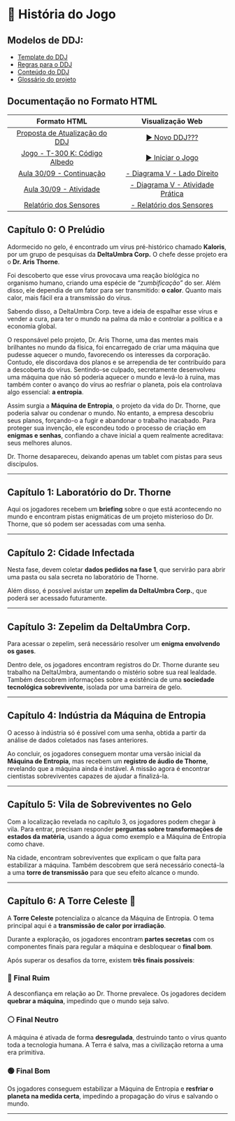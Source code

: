 # 📖 História do Jogo

## Modelos de DDJ:
- [Template do DDJ](/docs/DDJ.md)
- [Regras para o DDJ](/docs/regras.md)
- [Conteúdo do DDJ](/docs/conteudo.md)
- [Glossário do projeto](/docs/glossario.md)

## Documentação no Formato HTML
|**Formato HTML** | **Visualização Web** |
|:---------------:|:--------------------:|
|[Proposta de Atualização do DDJ](/html/Proposta_DDJ.html)|[▶ Novo DDJ???](https://humba-ifsc.github.io/T-300_K-Codigo_Albedo/html/Proposta_DDJ.html)| 
|[Jogo - T-300 K: Código Albedo](/html/Projeto_T-300_K_Codigo_Albedo.html)|[▶ Iniciar o Jogo](https://humba-ifsc.github.io/T-300_K-Codigo_Albedo/html/Projeto_T-300_K_Codigo_Albedo.html)|
|[Aula 30/09 - Continuação](html/Conexao_Albedo.html)|[- Diagrama V - Lado Direito](https://humba-ifsc.github.io/T-300_K-Codigo_Albedo/html/Conexao_Albedo.html)|
|[Aula 30/09 - Atividade](html/Experimento_Albedo.html)|[- Diagrama V - Atividade Prática](https://humba-ifsc.github.io/T-300_K-Codigo_Albedo/html/Experimento_Albedo.html)|
|[Relatório dos Sensores](html/analise-sensores.html)|[- Relatório dos Sensores](https://humba-ifsc.github.io/T-300_K-Codigo_Albedo/html/html/Infografico_resultados_Fase1.html)|

## Capítulo 0: O Prelúdio  

Adormecido no gelo, é encontrado um vírus pré-histórico chamado **Kaloris**, por um grupo de pesquisas da **DeltaUmbra Corp.** O chefe desse projeto era o **Dr. Aris Thorne**.  

Foi descoberto que esse vírus provocava uma reação biológica no organismo humano, criando uma espécie de *“zumbificação”* do ser. Além disso, ele dependia de um fator para ser transmitido: **o calor**. Quanto mais calor, mais fácil era a transmissão do vírus.  

Sabendo disso, a DeltaUmbra Corp. teve a ideia de espalhar esse vírus e vender a cura, para ter o mundo na palma da mão e controlar a política e a economia global.  

O responsável pelo projeto, Dr. Aris Thorne, uma das mentes mais brilhantes no mundo da física, foi encarregado de criar uma máquina que pudesse aquecer o mundo, favorecendo os interesses da corporação. Contudo, ele discordava dos planos e se arrependia de ter contribuído para a descoberta do vírus. Sentindo-se culpado, secretamente desenvolveu uma máquina que não só poderia aquecer o mundo e levá-lo à ruína, mas também conter o avanço do vírus ao resfriar o planeta, pois ela controlava algo essencial: **a entropia**.  

Assim surgia a **Máquina de Entropia**, o projeto da vida do Dr. Thorne, que poderia salvar ou condenar o mundo. No entanto, a empresa descobriu seus planos, forçando-o a fugir e abandonar o trabalho inacabado. Para proteger sua invenção, ele escondeu todo o processo de criação em **enigmas e senhas**, confiando a chave inicial a quem realmente acreditava: seus melhores alunos.  

Dr. Thorne desapareceu, deixando apenas um tablet com pistas para seus discípulos.  

---

## Capítulo 1: Laboratório do Dr. Thorne  

Aqui os jogadores recebem um **briefing** sobre o que está acontecendo no mundo e encontram pistas enigmáticas de um projeto misterioso do Dr. Thorne, que só podem ser acessadas com uma senha.  

---

## Capítulo 2: Cidade Infectada  

Nesta fase, devem coletar **dados pedidos na fase 1**, que servirão para abrir uma pasta ou sala secreta no laboratório de Thorne.  

Além disso, é possível avistar um **zepelim da DeltaUmbra Corp.**, que poderá ser acessado futuramente.  

---

## Capítulo 3: Zepelim da DeltaUmbra Corp.  

Para acessar o zepelim, será necessário resolver um **enigma envolvendo os gases**.  

Dentro dele, os jogadores encontram registros do Dr. Thorne durante seu trabalho na DeltaUmbra, aumentando o mistério sobre sua real lealdade. Também descobrem informações sobre a existência de uma **sociedade tecnológica sobrevivente**, isolada por uma barreira de gelo.  

---

## Capítulo 4: Indústria da Máquina de Entropia  

O acesso à indústria só é possível com uma senha, obtida a partir da análise de dados coletados nas fases anteriores.  

Ao concluir, os jogadores conseguem montar uma versão inicial da **Máquina de Entropia**, mas recebem um **registro de áudio de Thorne**, revelando que a máquina ainda é instável. A missão agora é encontrar cientistas sobreviventes capazes de ajudar a finalizá-la.  

---

## Capítulo 5: Vila de Sobreviventes no Gelo  

Com a localização revelada no capítulo 3, os jogadores podem chegar à vila. Para entrar, precisam responder **perguntas sobre transformações de estados da matéria**, usando a água como exemplo e a Máquina de Entropia como chave.  

Na cidade, encontram sobreviventes que explicam o que falta para estabilizar a máquina. Também descobrem que será necessário conectá-la a uma **torre de transmissão** para que seu efeito alcance o mundo.  

---

## Capítulo 6: A Torre Celeste 🌌  

A **Torre Celeste** potencializa o alcance da Máquina de Entropia. O tema principal aqui é a **transmissão de calor por irradiação**.  

Durante a exploração, os jogadores encontram **partes secretas** com os componentes finais para regular a máquina e desbloquear o **final bom**.  

Após superar os desafios da torre, existem **três finais possíveis**:  

### 🔴 Final Ruim  
A desconfiança em relação ao Dr. Thorne prevalece. Os jogadores decidem **quebrar a máquina**, impedindo que o mundo seja salvo.  

### ⚪ Final Neutro  
A máquina é ativada de forma **desregulada**, destruindo tanto o vírus quanto toda a tecnologia humana. A Terra é salva, mas a civilização retorna a uma era primitiva.  

### 🟢 Final Bom  
Os jogadores conseguem estabilizar a Máquina de Entropia e **resfriar o planeta na medida certa**, impedindo a propagação do vírus e salvando o mundo.  

---
